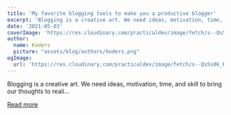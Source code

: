 ```yaml
---
title: 'My favorite blogging tools to make you a productive blogger'
excerpt: 'Blogging is a creative art. We need ideas, motivation, time, and skill to bring our thoughts to reali...'
date: '2021-05-03'
coverImage: 'https://res.cloudinary.com/practicaldev/image/fetch/s--Qs5s0k_R--/c_imagga_scale,f_auto,fl_progressive,h_420,q_auto,w_1000/https://dev-to-uploads.s3.amazonaws.com/uploads/articles/qe01di68g0nlrr8p42t6.png'
author:
  name: Koders
  picture: "assets/blog/authors/koders.png"
ogImage:
  url: 'https://res.cloudinary.com/practicaldev/image/fetch/s--Qs5s0k_R--/c_imagga_scale,f_auto,fl_progressive,h_420,q_auto,w_1000/https://dev-to-uploads.s3.amazonaws.com/uploads/articles/qe01di68g0nlrr8p42t6.png'
---
```


Blogging is a creative art. We need ideas, motivation, time, and skill to bring our thoughts to reali...

[Read more](https://dev.to/atapas/my-favorite-blogging-tools-to-make-you-a-productive-blogger-50c)
